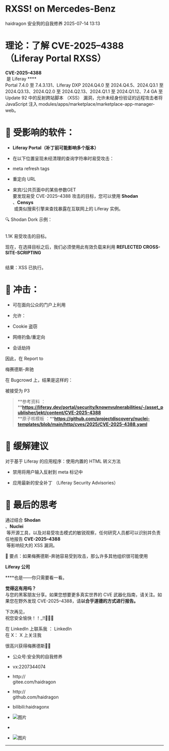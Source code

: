 #  RXSS! on Mercedes-Benz  
haidragon  安全狗的自我修养   2025-07-14 13:13  
  
# 理论：了解 CVE-2025–4388 （Liferay Portal RXSS）  
  
**CVE-2025–4388**  
 是 Liferay ****  
Portal 7.4.0 至 7.4.3.131、Liferay DXP 2024.Q4.0 至 2024.Q4.5、2024.Q3.1 至 2024.Q3.13、2024.Q2.0 至 2024.Q2.13、2024.Q1.1 至 2024.Q1.12、7.4 GA 至 Update 92 中的反射跨站脚本 （XSS） 漏洞，允许未经身份验证的远程攻击者将 JavaScript 注入 modules/apps/marketplace/marketplace-app-manager-web。  
# 🧩 受影响的软件：  
- **Liferay Portal（补丁前可能影响多个版本）**  
- 在以下位置呈现未经清理的查询字符串时易受攻击：  
  
- meta refresh tags  
- 重定向 URL  
  
- 来宾/公共页面中的某些参数GET  
要发现易受 CVE-2025–4388 攻击的目标，您可以使用 **Shodan**  
、**Censys**  
 或类似搜索引擎来查找暴露在互联网上的 Liferay 实例。  
  
🔍 Shodan Dork 示例：  
```
```  
  
  
  
1.1K 易受攻击的目标。  
  
  
现在，在选择目标之后，我们必须使用此有效负载来利用 **REFLECTED CROSS-SITE-SCRIPTING**  
```
```  
  
结果：XSS 已执行。  
  
  
  
# 📌 冲击：  
- 可在面向公众的门户上利用  
  
- 允许：  
  
- Cookie 盗窃  
  
- 网络钓鱼/重定向  
  
- 会话劫持  
  
因此，在 Report to  
  
梅赛德斯-奔驰  
  
在 Bugcrowd 上，结果是这样的：  
  
  
  
  
被接受为 P3  
  
> **参考资料 ：****https://liferay.dev/portal/security/knownvulnerabilities/-/asset_publisher/jekt/content/CVE-2025-4388**  
> **原子核模板 ：****https://github.com/projectdiscovery/nuclei-templates/blob/main/http/cves/2025/CVE-2025-4388.yaml**  
  
# 🧯 缓解建议  
  
对于基于 Liferay 的应用程序：使用内置的 HTML 转义方法  
- 禁用将用户输入反射到 meta 标记中  
  
- 应用最新的安全补丁 （Liferay Security Advisories）  
  
# 🧠 最后的思考  
  
通过结合 **Shodan**  
、**Nuclei**  
 等开源工具，以及对易受攻击模式的敏锐观察，任何研究人员都可以识别并负责任地报告 **CVE-2025–4388**  
 等影响较大的 XSS 漏洞。  
  
🚀 要点：如果梅赛德斯-奔驰容易受到攻击，那么许多其他组织很可能使用   
  
**Liferay 公司**  
  
****也是——你只需要看一看。  
  
  
**觉得这有用吗？**  
与您的黑客朋友分享。如果您想要更多真实世界的 CVE 武器化指南，请关注。如果您在野外发现 CVE-2025–4388，请**以合乎道德的方式进行报告。**  
  
下次再见，  
祝您安全愉快！！_!!👨‍💻💥  
  
在 LinkedIn 上联系我 ： LinkedIn  
在 X： X 上关注我  
  
  
  
很高兴获得梅赛德斯🧡🫡  
  
- 公众号:安全狗的自我修养  
  
- vx:2207344074  
  
- http://  
gitee.com/haidragon  
  
- http://  
github.com/haidragon  
  
- bilibili:haidragonx  
  
- ![图片](https://mmbiz.qpic.cn/sz_mmbiz_png/vBZcZNVQERHYgfyicoHWcBVxH85UOBNaPMJPjIWnCTP3EjrhOXhJsryIkR34mCwqetPF7aRmbhnxBbiaicS0rwu6w/640?wx_fmt=other&wxfrom=5&wx_lazy=1&wx_co=1&tp=webp "")  
  
-   
- ![图片](https://mmbiz.qpic.cn/sz_mmbiz_png/vBZcZNVQERHYgfyicoHWcBVxH85UOBNaPZeRlpCaIfwnM0IM4vnVugkAyDFJlhe1Rkalbz0a282U9iaVU12iaEiahw/640?wx_fmt=other&wxfrom=5&wx_lazy=1&wx_co=1&tp=webp "")  
  
****  
  
  

